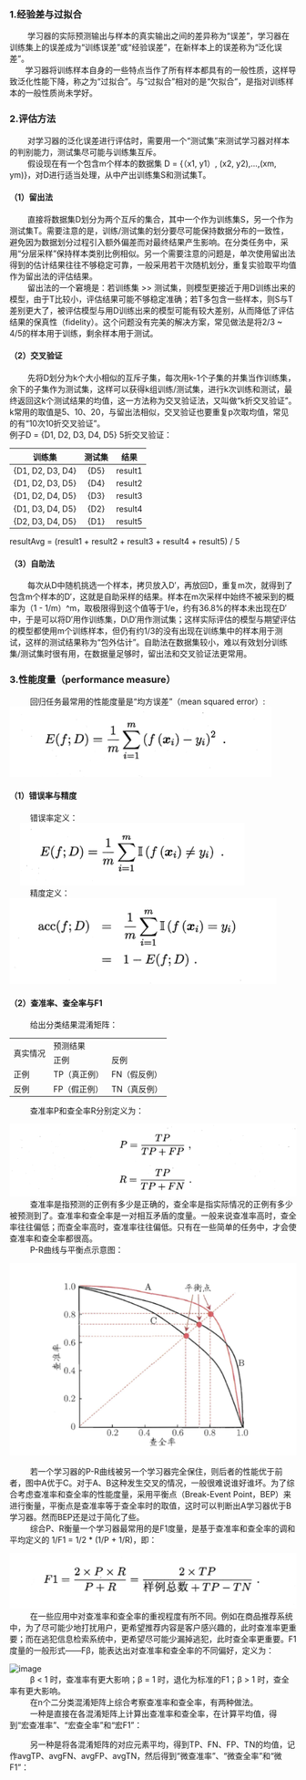 ### 1.经验差与过拟合
&nbsp; &nbsp; &nbsp; &nbsp; 学习器的实际预测输出与样本的真实输出之间的差异称为“误差”，学习器在训练集上的误差成为“训练误差”或“经验误差”，在新样本上的误差称为“泛化误差”。  </br>
&nbsp; &nbsp; &nbsp; &nbsp;学习器将训练样本自身的一些特点当作了所有样本都具有的一般性质，这样导致泛化性能下降，称之为“过拟合”。与“过拟合”相对的是“欠拟合”，是指对训练样本的一般性质尚未学好。
### 2.评估方法
&nbsp; &nbsp; &nbsp; &nbsp; 对学习器的泛化误差进行评估时，需要用一个“测试集”来测试学习器对样本的判别能力，测试集尽可能与训练集互斥。 </br> 
&nbsp; &nbsp; &nbsp; &nbsp; 假设现在有一个包含m个样本的数据集 D = {（x1, y1）, (x2, y2),...,(xm, ym)}，对D进行适当处理，从中产出训练集S和测试集T。
#### （1）留出法
&nbsp; &nbsp; &nbsp; &nbsp; 直接将数据集D划分为两个互斥的集合，其中一个作为训练集S，另一个作为测试集T。需要注意的是，训练/测试集的划分要尽可能保持数据分布的一致性，避免因为数据划分过程引入额外偏差而对最终结果产生影响。在分类任务中，采用“分层采样”保持样本类别比例相似。另一个需要注意的问题是，单次使用留出法得到的估计结果往往不够稳定可靠，一般采用若干次随机划分，重复实验取平均值作为留出法的评估结果。  </br>
&nbsp; &nbsp; &nbsp; &nbsp; 留出法的一个窘境是：若训练集 >> 测试集，则模型更接近于用D训练出来的模型，由于T比较小，评估结果可能不够稳定准确；若T多包含一些样本，则S与T差别更大了，被评估模型与用D训练出来的模型可能有较大差别，从而降低了评估结果的保真性（fidelity）。这个问题没有完美的解决方案，常见做法是将2/3 ~ 4/5的样本用于训练，剩余样本用于测试。
#### （2）交叉验证
&nbsp; &nbsp; &nbsp; &nbsp; 先将D划分为k个大小相似的互斥子集，每次用k-1个子集的并集当作训练集，余下的子集作为测试集，这样可以获得k组训练/测试集，进行k次训练和测试，最终返回这k个测试结果的均值，这一方法称为交叉验证法，又叫做“k折交叉验证”。k常用的取值是5、10、20，与留出法相似，交叉验证也要重复p次取均值，常见的有“10次10折交叉验证”。 </br> 
例子D = {D1, D2, D3, D4, D5} 5折交叉验证：  </br>

| 训练集 | 测试集 | 结果 |
| :------: | :------: | :------: |
| {D1, D2, D3, D4} | {D5} | result1 |
| {D1, D2, D3, D5} | {D4} | result2 |
| {D1, D2, D4, D5} | {D3} | result3 |
| {D1, D3, D4, D5} | {D2} | result4 |
| {D2, D3, D4, D5} | {D1} | result5 | 

resultAvg = (result1 + result2 + result3 + result4 + result5) / 5  
#### （3）自助法
&nbsp; &nbsp; &nbsp; &nbsp; 每次从D中随机挑选一个样本，拷贝放入D′，再放回D，重复m次，就得到了包含m个样本的D′，这就是自助采样的结果。样本在m次采样中始终不被采到的概率为（1 - 1/m）^m，取极限得到这个值等于1/e，约有36.8%的样本未出现在D′中，于是可以将D′用作训练集，D\D′用作测试集；这样实际评估的模型与期望评估的模型都使用m个训练样本，但仍有约1/3的没有出现在训练集中的样本用于测试，这样的测试结果称为“包外估计”。自助法在数据集较小，难以有效划分训练集/测试集时很有用，在数据量足够时，留出法和交叉验证法更常用。</br>
### 3.性能度量（performance measure）
&emsp; &emsp; 回归任务最常用的性能度量是“均方误差”（mean squared error）:</br>
![image](https://github.com/Xenophus/MachineLearning/blob/master/images/MSE.png)
#### （1）错误率与精度
&emsp; &emsp; 错误率定义：</br>
&emsp; ![image](https://github.com/Xenophus/MachineLearning/blob/master/images/Error.png)</br>
&emsp; &emsp; 精度定义：</br>
![image](https://github.com/Xenophus/MachineLearning/blob/master/images/Acc.png)</br>
#### （2）查准率、查全率与F1
&emsp; &emsp; 给出分类结果混淆矩阵：
<table>
  <tr>
    <td rowspan=2>真实情况</td>
    <td colspan=2>预测结果</td>
  </tr>
  <tr>
    <td>正例</td>
    <td>反例</td>
  </tr>
  <tr>
    <td>正例</td>
    <td>TP（真正例）</td>
    <td>FN（假反例）</td>
  </tr>
  <tr>
    <td>反例</td>
    <td>FP（假正例）</td>
    <td>TN（真反例）</td>
  </tr>
</table>
&emsp; &emsp; 查准率P和查全率R分别定义为：</br>

![image](https://github.com/Xenophus/MachineLearning/blob/master/images/PR.png)  
&emsp; &emsp; 查准率是指预测的正例有多少是正确的，查全率是指实际情况的正例有多少被预测到了。查准率和查全率是一对相互矛盾的度量。一般来说查准率高时，查全率往往偏低；而查全率高时，查准率往往偏低。只有在一些简单的任务中，才会使查准率和查全率都很高。  
&emsp; &emsp; P-R曲线与平衡点示意图：

![image](https://github.com/Xenophus/MachineLearning/blob/master/images/PRCurve.png)  

&emsp; &emsp; 若一个学习器的P-R曲线被另一个学习器完全保住，则后者的性能优于前者，图中A优于C。对于A、B这种发生交叉的情况，一般很难说谁好谁坏。为了综合考虑查准率和查全率的性能度量，采用平衡点（Break-Event Point，BEP）来进行衡量，平衡点是查准率等于查全率时的取值，这时可以判断出A学习器优于B学习器。然而BEP还是过于简化了些。  
&emsp; &emsp; 综合P、R衡量一个学习器最常用的是F1度量，是基于查准率和查全率的调和平均定义的 1/F1 = 1/2 * (1/P + 1/R)，即：  

![image](https://github.com/Xenophus/MachineLearning/blob/master/images/F1.png)  
&emsp; &emsp; 在一些应用中对查准率和查全率的重视程度有所不同。例如在商品推荐系统中，为了尽可能少地打扰用户，更希望推荐内容是客户感兴趣的，此时查准率更重要；而在逃犯信息检索系统中，更希望尽可能少漏掉逃犯，此时查全率更重要。F1度量的一般形式——Fβ，能表达出对查准率和查全率的不同偏好，定义为：  

![image](https://github.com/Xenophus/MachineLearning/blob/master/images/Fβ.png)  
&emsp; &emsp; β < 1 时，查准率有更大影响；β = 1 时，退化为标准的F1；β > 1 时，查全率有更大影响。  
&emsp; &emsp; 在n个二分类混淆矩阵上综合考察查准率和查全率，有两种做法。  
&emsp; &emsp; 一种是直接在各混淆矩阵上计算出查准率和查全率，在计算平均值，得到“宏查准率”、“宏查全率”和“宏F1”：  


&emsp; &emsp; 另一种是将各混淆矩阵的对应元素平均，得到TP、FN、FP、TN的均值，记作avgTP、avgFN、avgFP、avgTN，然后得到“微查准率”、“微查全率”和“微F1”：

